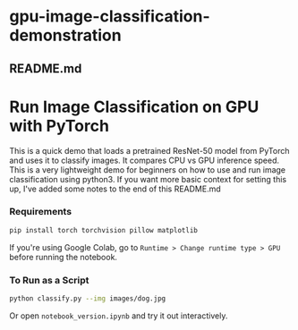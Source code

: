 # gpu-image-classification-demonstration

## README.md

# Run Image Classification on GPU with PyTorch

This is a quick demo that loads a pretrained ResNet-50 model from PyTorch and uses it to classify images. It compares CPU vs GPU inference speed. This is a very lightweight demo for beginners on how to use and run image classification using python3.  If you want more basic context for setting this up, I've added some notes to the end of this README.md

### Requirements
```bash
pip install torch torchvision pillow matplotlib
```

If you're using Google Colab, go to `Runtime > Change runtime type > GPU` before running the notebook.

### To Run as a Script
```bash
python classify.py --img images/dog.jpg
```

Or open `notebook_version.ipynb` and try it out interactively.

###